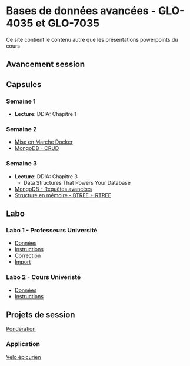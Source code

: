 # Bases de données avancées - GLO-4035 et GLO-7035
Ce site contient le contenu autre que les présentations powerpoints du cours

## Avancement session

## Capsules

### Semaine 1
* **Lecture**: DDIA: Chapitre 1

### Semaine 2
* [Mise en Marche Docker](https://www.youtube.com/watch?v=gogW8UEzQuE)
* [MongoDB - CRUD](https://www.youtube.com/watch?v=7Q9DW_-8GnY)

### Semaine 3
* **Lecture**: DDIA: Chapitre 3
  * Data Structures That Powers Your Database
* [MongoDB - Requêtes avancées](https://www.youtube.com/watch?v=iKDONxl1yZo)
* [Structure en mémoire - BTREE + RTREE](https://www.youtube.com/watch?v=Ym-cDh6pEjQ)

## Labo 

### Labo 1 - Professeurs Université
* [Données](labo/labo_1/bd_ulaval.json)
* [Instructions](labo/labo_1/instructions.js)
* [Correction](labo/labo_1/correction.js)
* [Import](labo/labo_1/import_script.js)

### Labo 2 - Cours Univeristé
* [Données](labo/labo_2/bd_ulaval.json)
* [Instructions](labo/labo_2/instructions.js)

## Projets de session
[Ponderation](evaluations/ponderation.md)

### Application
[Velo épicurien](evaluations/projet_ingenierie.md)

